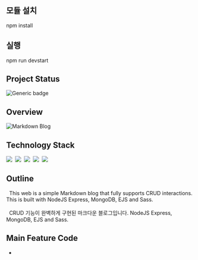 ## 모듈 설치

npm install

## 실행

npm run devstart

## Project Status

![Generic badge](https://img.shields.io/badge/build-passing-green.svg)

## Overview

![Markdown Blog](https://user-images.githubusercontent.com/58083434/130402852-f8f8dd81-9118-4658-ad5d-43e22f127afa.gif)

## Technology Stack

<img src="https://img.shields.io/badge/NodeJS-339933?style=flat-square&logo=Node.js&logoColor=white"/></a>&nbsp;
<img src="https://img.shields.io/badge/Express-FF7200?style=flat-square&logo=Express&logoColor=white"/></a>&nbsp;
<img src="https://img.shields.io/badge/EJS-5522FA?style=flat-square&logo=/e/&logoColor=white"/></a>&nbsp;
<img src="https://img.shields.io/badge/MongoDB-47A248?style=flat-square&logo=MongoDB&logoColor=white"/></a>&nbsp;
<img src="https://img.shields.io/badge/Sass-CC6699?style=flat-square&logo=Sass&logoColor=white"/></a>&nbsp;

## Outline

&nbsp; This web is a simple Markdown blog that fully supports CRUD interactions. This is built with NodeJS Express, MongoDB, EJS and Sass.
<br/><br/>
&nbsp; CRUD 기능이 완벽하게 구현된 마크다운 블로그입니다. NodeJS Express, MongoDB, EJS and Sass.

## Main Feature Code
- 
> 
> 